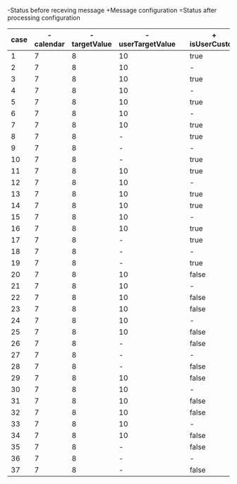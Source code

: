 -Status before receving message
+Message configuration
=Status after processing configuration

| case |-</br>calendar |-</br>targetValue |-</br>userTargetValue  ||+</br>isUserCustom |+</br>isLocked |+</br>userTargetValue ||=</br>isUserCustom |=</br>isLocked |=</br>targetValue |=</br>userTargetValue |
|------|--------------|-----------------|----------------------|--|----------------|--------------|---------------------|---|---------------|--------------|-----------------|---------------------|
|1     | 7            | 8               | 10                   || true             | true         | 15                  || true             | true         | 15              | 15                  |
|2     | 7            | 8               | 10                   || -                | true         | 15                  || true             | true         | 15              | 15                  |
|3     | 7            | 8               | 10                   || true             | -            | 15                  || true             | -            | 15              | 15                  |
|4     | 7            | 8               | 10                   || -                | -            | 15                  || true             | -            | 15              | 15                  |
|5     | 7            | 8               | 10                   || true             | true         | -                   || true             | true         | 8               | 8                   |
|6     | 7            | 8               | 10                   || -                | true         | -                   || true             | true         | 8               | 8                   |
|7     | 7            | 8               | 10                   || true             | -            | -                   || true             | -            | 8               | 8                   |
|8     | 7            | 8               | -                    || true             | true         | -                   || true             | true         | 8               | 8                   |
|9     | 7            | 8               | -                    || -                | true         | -                   || true             | true         | 8               | 8                   |
|10    | 7            | 8               | -                    || true             | -            | -                   || true             | -            | 8               | 8                   |
|11    | 7            | 8               | 10                   || true             | false        | 15                  || true             | false        | 15              | 15                  |
|12    | 7            | 8               | 10                   || -                | false        | 15                  || true             | false        | 15              | 15                  |
|13    | 7            | 8               | 10                   || true             | -            | 15                  || true             | -            | 15              | 15                  |
|14    | 7            | 8               | 10                   || true             | false        | -                   || true             | false        | 8               | 8                   |
|15    | 7            | 8               | 10                   || -                | false        | -                   || -                | false        | 8               | 8                   |
|16    | 7            | 8               | 10                   || true             | -            | -                   || true             | -            | 8               | 8                   |
|17    | 7            | 8               | -                    || true             | false        | -                   || true             | false        | 8               | 8                   |
|18    | 7            | 8               | -                    || -                | false        | -                   || -                | false        | 8               | -                   |
|19    | 7            | 8               | -                    || true             | -            | -                   || true             | -            | 8               | 8                   |
|20    | 7            | 8               | 10                   || false            | true         | 15                  || false            | false        | 7               | 7                   |
|21    | 7            | 8               | 10                   || -                | true         | 15                  || true             | true         | 15              | 15                  |
|22    | 7            | 8               | 10                   || false            | -            | 15                  || false            | false        | 7               | 7                   |
|23    | 7            | 8               | 10                   || false            | true         | -                   || false            | false        | 7               | 7                   |
|24    | 7            | 8               | 10                   || -                | true         | -                   || true             | true         | 8               | 8                   |
|25    | 7            | 8               | 10                   || false            | -            | -                   || false            | -            | 7               | 7                   |
|26    | 7            | 8               | -                    || false            | true         | -                   || false            | false        | 7               | 7                   |
|27    | 7            | 8               | -                    || -                | true         | -                   || true             | true         | 8               | 8                   |
|28    | 7            | 8               | -                    || false            | -            | -                   || false            | -            | 7               | 7                   |
|29    | 7            | 8               | 10                   || false            | false        | 15                  || false            | false        | 7               | 7                   |
|30    | 7            | 8               | 10                   || -                | false        | 15                  || true             | false        | 15              | 15                  |
|31    | 7            | 8               | 10                   || false            | -            | 15                  || false            | -            | 7               | 7                   |
|32    | 7            | 8               | 10                   || false            | false        | -                   || false            | false        | 7               | 7                   |
|33    | 7            | 8               | 10                   || -                | false        | -                   || -                | false        | 8               | 8                   |
|34    | 7            | 8               | 10                   || false            | -            | -                   || false            | -            | 7               | 7                   |
|35    | 7            | 8               | -                    || false            | false        | -                   || false            | false        | 7               | 7                   |
|36    | 7            | 8               | -                    || -                | false        | -                   || -                | false        | 8               | 8                   |
|37    | 7            | 8               | -                    || false            | -            | -                   || false            | -            | 7               | 7                   |
